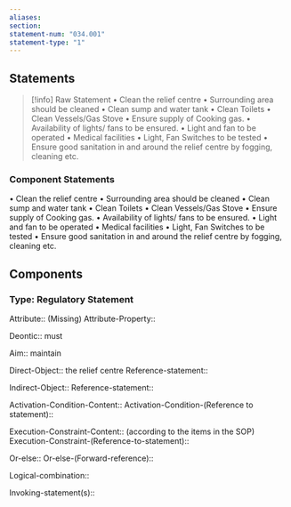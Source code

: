 ```yaml
---
aliases: 
section: 
statement-num: "034.001"
statement-type: "1"
---
```

## Statements 
> [!info] Raw Statement
> • Clean the relief centre 
• Surrounding area should be cleaned 
• Clean sump and water tank 
• Clean Toilets 
• Clean Vessels/Gas Stove 
• Ensure supply of Cooking gas. 
• Availability of lights/ fans to be ensured. 
• Light and fan to be operated 
• Medical facilities 
• Light, Fan Switches to be tested 
• Ensure good sanitation in and around the relief centre by fogging, cleaning etc.  
> 

### Component Statements
• Clean the relief centre 
• Surrounding area should be cleaned 
• Clean sump and water tank 
• Clean Toilets 
• Clean Vessels/Gas Stove 
• Ensure supply of Cooking gas. 
• Availability of lights/ fans to be ensured. 
• Light and fan to be operated 
• Medical facilities 
• Light, Fan Switches to be tested 
• Ensure good sanitation in and around the relief centre by fogging, cleaning etc.  
## Components
### Type: Regulatory Statement
Attribute:: (Missing)
Attribute-Property::

Deontic:: must

Aim:: maintain

Direct-Object:: the relief centre
	Reference-statement::

Indirect-Object::
	Reference-statement::

Activation-Condition-Content::
	Activation-Condition-(Reference to statement)::

Execution-Constraint-Content:: (according to the items in the SOP)
	Execution-Constraint-(Reference-to-statement)::

Or-else::
	Or-else-(Forward-reference)::

Logical-combination::

Invoking-statement(s)::